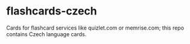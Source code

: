# flashcards-czech
Cards for flashcard services like quizlet.com or memrise.com; this repo contains Czech language cards. 
